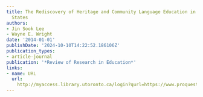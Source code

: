 ```yaml
---
title: The Rediscovery of Heritage and Community Language Education in the United
  States
authors:
- Jin Sook Lee
- Wayne E. Wright
date: '2014-01-01'
publishDate: '2024-10-10T14:22:52.186106Z'
publication_types:
- article-journal
publication: '*Review of Research in Education*'
links:
- name: URL
  url: 
    http://myaccess.library.utoronto.ca/login?qurl=https://www.proquest.com/docview/1651843754?accountid=14771&bdid=38382&_bd=dQ8dNXKhEmdDC%2BRwFCAgXlJoUAo%3D
---
```

